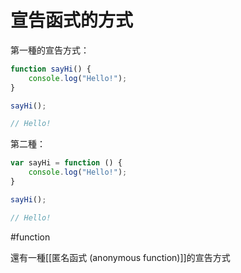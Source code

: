 # 宣告函式的方式

第一種的宣告方式：
```js
function sayHi() {
	console.log("Hello!");
}

sayHi();

// Hello!
```

第二種：
```js
var sayHi = function () {
	console.log("Hello!");
}

sayHi();

// Hello!
```
#function

還有一種[[匿名函式 (anonymous function)]]的宣告方式

